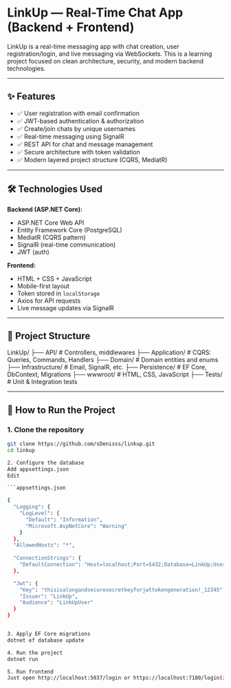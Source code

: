 # LinkUp — Real-Time Chat App (Backend + Frontend)

LinkUp is a real-time messaging app with chat creation, user registration/login, and live messaging via WebSockets. This is a learning project focused on clean architecture, security, and modern backend technologies.

---

## ✨ Features

- ✅ User registration with email confirmation
- ✅ JWT-based authentication & authorization
- ✅ Create/join chats by unique usernames
- ✅ Real-time messaging using SignalR
- ✅ REST API for chat and message management
- ✅ Secure architecture with token validation
- ✅ Modern layered project structure (CQRS, MediatR)

---

## 🛠️ Technologies Used

**Backend (ASP.NET Core):**
- ASP.NET Core Web API
- Entity Framework Core (PostgreSQL)
- MediatR (CQRS pattern)
- SignalR (real-time communication)
- JWT (auth)


**Frontend:**
- HTML + CSS + JavaScript
- Mobile-first layout
- Token stored in `localStorage`
- Axios for API requests
- Live message updates via SignalR

---

## 🧱 Project Structure

LinkUp/
├── API/ # Controllers, middlewares
├── Application/ # CQRS: Queries, Commands, Handlers
├── Domain/ # Domain entities and enums
├── Infrastructure/ # Email, SignalR, etc.
├── Persistence/ # EF Core, DbContext, Migrations
├── wwwroot/ # HTML, CSS, JavaScript
├── Tests/ # Unit & Integration tests

---

## 🚀 How to Run the Project

### 1. Clone the repository
```bash
git clone https://github.com/sDenisss/linkup.git
cd linkup

2. Configure the database
Add appsettings.json
Edit 

```appsettings.json

{
  "Logging": {
    "LogLevel": {
      "Default": "Information",
      "Microsoft.AspNetCore": "Warning"
    }
  },
  "AllowedHosts": "*",
  
  "ConnectionStrings": {
    "DefaultConnection": "Host=localhost;Port=5432;Database=LinkUp;Username=postgres;Password=3945"
  },

  "Jwt": {
    "Key": "thisisalongandsecuresecretkeyforjwttokengeneration!_12345",  
    "Issuer": "LinkUp",
    "Audience": "LinkUpUser"
  }
}


3. Apply EF Core migrations
dotnet ef database update

4. Run the project
dotnet run

5. Run frontend
Just open http://localhost:5037/login or https://localhost:7180/login(if you run   dotnet run --launch-profile https) in your browser.